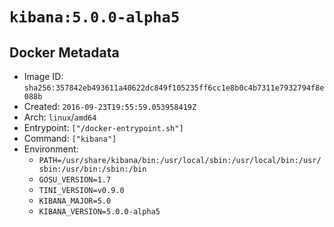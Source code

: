 # `kibana:5.0.0-alpha5`

## Docker Metadata

- Image ID: `sha256:357842eb493611a40622dc849f105235ff6cc1e8b0c4b7311e7932794f8e088b`
- Created: `2016-09-23T19:55:59.053958419Z`
- Arch: `linux`/`amd64`
- Entrypoint: `["/docker-entrypoint.sh"]`
- Command: `["kibana"]`
- Environment:
  - `PATH=/usr/share/kibana/bin:/usr/local/sbin:/usr/local/bin:/usr/sbin:/usr/bin:/sbin:/bin`
  - `GOSU_VERSION=1.7`
  - `TINI_VERSION=v0.9.0`
  - `KIBANA_MAJOR=5.0`
  - `KIBANA_VERSION=5.0.0-alpha5`
